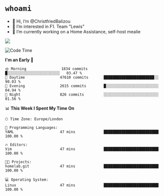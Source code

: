 # `whoami`

- 👋 Hi, I’m @ChristfriedBalizou
- 👀 I’m interested in F1. Team "Lewis"
- 🌱 I’m currently working on a Home Assistance, self-host mealie
<!--
- 💞️ I’m looking to collaborate on
- 📫 How to reach me /dev/stdin
-->


![](https://github-readme-stats.vercel.app/api?username=Christfriedbalizou&show_icons=true&hide_title=true&theme=solarized-dark&count_private=true&hide=stars)
<!-- 
  ![](https://github-readme-stats.vercel.app/api/top-langs/?username=Christfriedbalizou&show_icons=true&hide_title=true&theme=solarized-dark&layout=compact&show_icons=true&count_private=false)
-->


<!--START_SECTION:waka-->
![Code Time](http://img.shields.io/badge/Code%20Time-7%20hrs%208%20mins-blue)

**I'm an Early 🐤** 

```text
🌞 Morning                1834 commits        █░░░░░░░░░░░░░░░░░░░░░░░░   03.47 % 
🌆 Daytime                47610 commits       ███████████████████████░░   90.03 % 
🌃 Evening                2615 commits        █░░░░░░░░░░░░░░░░░░░░░░░░   04.94 % 
🌙 Night                  826 commits         ░░░░░░░░░░░░░░░░░░░░░░░░░   01.56 % 
```


📊 **This Week I Spent My Time On** 

```text
🕑︎ Time Zone: Europe/London

💬 Programming Languages: 
YAML                     47 mins             █████████████████████████   100.00 % 

🔥 Editors: 
Vim                      47 mins             █████████████████████████   100.00 % 

🐱‍💻 Projects: 
homelab.git              47 mins             █████████████████████████   100.00 % 

💻 Operating System: 
Linux                    47 mins             █████████████████████████   100.00 % 
```


<!--END_SECTION:waka-->


<!---
ChristfriedBalizou/ChristfriedBalizou is a ✨ special ✨ repository because its `README.md` (this file) appears on your GitHub profile.
You can click the Preview link to take a look at your changes.
--->
